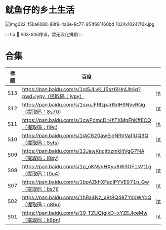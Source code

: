 # 鱿鱼仔的乡土生活

![img022_f50a6080-88f9-4a3e-9c77-951f681160bd_1024x1024@2x.jpg](/banner/squidbillies.jpg)

::: tip
🦑 S03-S06停译，暂无汉化排期
:::

# 合集

| 标题 | 百度 | 阿里 | MDpan |
| --- | --- | --- | --- |
| S13 | https://pan.baidu.com/s/1qjSJLvK_I5sz6IHnlJlt4g?pwd=jypy（提取码：jypy） | https://www.aliyundrive.com/s/xXXG6JQL1bp | https://mdpan.tk/%E9%B1%BF%E9%B1%BC%E4%BB%94%E7%9A%84%E4%B9%A1%E5%9C%9F%E7%94%9F%E6%B4%BB |
| S12 | https://pan.baidu.com/s/1sxuJFRIzpJrRxlH9NbvRQg（提取码：8s70) | https://www.aliyundrive.com/s/Mh4LYoS7CRV | https://mdpan.tk/%E9%B1%BF%E9%B1%BC%E4%BB%94%E7%9A%84%E4%B9%A1%E5%9C%9F%E7%94%9F%E6%B4%BB |
| S11 | https://pan.baidu.com/s/1cwPdmcDrKhTXMpFhKftECQ（提取码：fi9c) | https://www.aliyundrive.com/s/7okemCeFkux | https://mdpan.tk/%E9%B1%BF%E9%B1%BC%E4%BB%94%E7%9A%84%E4%B9%A1%E5%9C%9F%E7%94%9F%E6%B4%BB |
| S10 | https://pan.baidu.com/s/1iAC620awEiqNRVVafIUQ3Q（提取码：5vts) | https://www.aliyundrive.com/s/pdX3BAjE337 | https://mdpan.tk/%E9%B1%BF%E9%B1%BC%E4%BB%94%E7%9A%84%E4%B9%A1%E5%9C%9F%E7%94%9F%E6%B4%BB |
| S09 | https://pan.baidu.com/s/12JawKncjfxzmklltVgG7NA（提取码：l0by) | https://www.aliyundrive.com/s/m6eUQLqthqN | https://mdpan.tk/%E9%B1%BF%E9%B1%BC%E4%BB%94%E7%9A%84%E4%B9%A1%E5%9C%9F%E7%94%9F%E6%B4%BB |
| S08 | https://pan.baidu.com/s/1p_oKNyvHXyu8W3OF1sVt1g（提取码：f0u4) | https://www.aliyundrive.com/s/xreL5NJQVTN | https://mdpan.tk/%E9%B1%BF%E9%B1%BC%E4%BB%94%E7%9A%84%E4%B9%A1%E5%9C%9F%E7%94%9F%E6%B4%BB |
| S07 | https://pan.baidu.com/s/1bpAZkhXFaciPYVE971n_Gw（提取码：bs7j) | https://www.aliyundrive.com/s/95kbxwyLQPa | https://mdpan.tk/%E9%B1%BF%E9%B1%BC%E4%BB%94%E7%9A%84%E4%B9%A1%E5%9C%9F%E7%94%9F%E6%B4%BB |
| S02 | https://pan.baidu.com/s/1hBa4Nz_x9t8Q49ZYddWYoQ（提取码：q8bu) | https://www.aliyundrive.com/s/23VCvQxXgwj | https://mdpan.tk/%E9%B1%BF%E9%B1%BC%E4%BB%94%E7%9A%84%E4%B9%A1%E5%9C%9F%E7%94%9F%E6%B4%BB |
| S01 | https://pan.baidu.com/s/19_TZUQtgikD-xYZEJIceMw（提取码：k8pn) | https://www.aliyundrive.com/s/P379foNeeCW | https://mdpan.tk/%E9%B1%BF%E9%B1%BC%E4%BB%94%E7%9A%84%E4%B9%A1%E5%9C%9F%E7%94%9F%E6%B4%BB |
